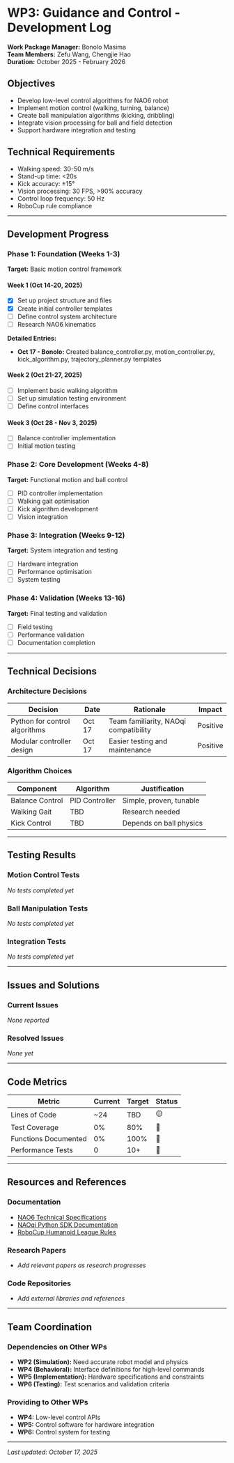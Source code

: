 # WP3: Guidance and Control - Development Log

**Work Package Manager:** Bonolo Masima  
**Team Members:** Zefu Wang, Chengjie Hao  
**Duration:** October 2025 - February 2026

## Objectives
- Develop low-level control algorithms for NAO6 robot
- Implement motion control (walking, turning, balance)
- Create ball manipulation algorithms (kicking, dribbling)
- Integrate vision processing for ball and field detection
- Support hardware integration and testing

## Technical Requirements
- Walking speed: 30-50 m/s
- Stand-up time: <20s
- Kick accuracy: ±15°
- Vision processing: 30 FPS, >90% accuracy
- Control loop frequency: 50 Hz
- RoboCup rule compliance

---

## Development Progress

### Phase 1: Foundation (Weeks 1-3)
**Target:** Basic motion control framework

#### Week 1 (Oct 14-20, 2025)
- [x] Set up project structure and files
- [x] Create initial controller templates
- [ ] Define control system architecture
- [ ] Research NAO6 kinematics

**Detailed Entries:**
- **Oct 17 - Bonolo:** Created balance_controller.py, motion_controller.py, kick_algorithm.py, trajectory_planner.py templates

#### Week 2 (Oct 21-27, 2025)
- [ ] Implement basic walking algorithm
- [ ] Set up simulation testing environment
- [ ] Define control interfaces

#### Week 3 (Oct 28 - Nov 3, 2025)
- [ ] Balance controller implementation
- [ ] Initial motion testing

### Phase 2: Core Development (Weeks 4-8)
**Target:** Functional motion and ball control

- [ ] PID controller implementation
- [ ] Walking gait optimisation
- [ ] Kick algorithm development
- [ ] Vision integration

### Phase 3: Integration (Weeks 9-12)
**Target:** System integration and testing

- [ ] Hardware integration
- [ ] Performance optimisation
- [ ] System testing

### Phase 4: Validation (Weeks 13-16)
**Target:** Final testing and validation

- [ ] Field testing
- [ ] Performance validation
- [ ] Documentation completion

---

## Technical Decisions

### Architecture Decisions
| Decision | Date | Rationale | Impact |
|----------|------|-----------|--------|
| Python for control algorithms | Oct 17 | Team familiarity, NAOqi compatibility | Positive |
| Modular controller design | Oct 17 | Easier testing and maintenance | Positive |

### Algorithm Choices
| Component | Algorithm | Justification |
|-----------|-----------|---------------|
| Balance Control | PID Controller | Simple, proven, tunable |
| Walking Gait | TBD | Research needed |
| Kick Control | TBD | Depends on ball physics |

---

## Testing Results

### Motion Control Tests
*No tests completed yet*

### Ball Manipulation Tests
*No tests completed yet*

### Integration Tests
*No tests completed yet*

---

## Issues and Solutions

### Current Issues
*None reported*

### Resolved Issues
*None yet*

---

## Code Metrics

| Metric | Current | Target | Status |
|--------|---------|--------|--------|
| Lines of Code | ~24 | TBD | 🟡 |
| Test Coverage | 0% | 80% | 🔴 |
| Functions Documented | 0% | 100% | 🔴 |
| Performance Tests | 0 | 10+ | 🔴 |

---

## Resources and References

### Documentation
- [NAO6 Technical Specifications](https://www.softbankrobotics.com/emea/en/nao)
- [NAOqi Python SDK Documentation](http://doc.aldebaran.com/2-8/index.html)
- [RoboCup Humanoid League Rules](https://humanoid.robocup.org/)

### Research Papers
- *Add relevant papers as research progresses*

### Code Repositories
- *Add external libraries and references*

---

## Team Coordination

### Dependencies on Other WPs
- **WP2 (Simulation):** Need accurate robot model and physics
- **WP4 (Behavioral):** Interface definitions for high-level commands
- **WP5 (Implementation):** Hardware specifications and constraints
- **WP6 (Testing):** Test scenarios and validation criteria

### Providing to Other WPs
- **WP4:** Low-level control APIs
- **WP5:** Control software for hardware integration
- **WP6:** Control system for testing

---

*Last updated: October 17, 2025*
